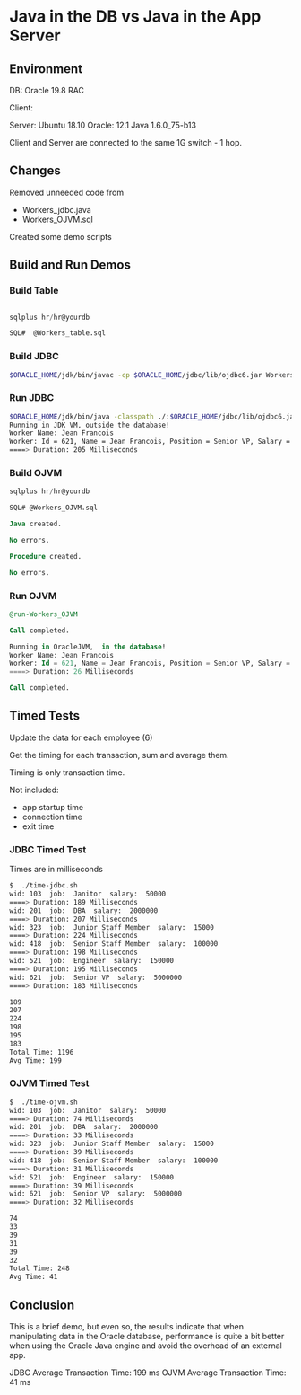 Java in the DB vs Java in the App Server
========================================


## Environment 

DB: Oracle 19.8 RAC

Client: 

Server: Ubuntu 18.10
Oracle: 12.1
Java 1.6.0_75-b13

Client and Server are connected to the same 1G switch - 1 hop.


## Changes

Removed unneeded code from 

* Workers_jdbc.java
* Workers_OJVM.sql

Created some demo scripts

## Build and Run Demos

### Build Table

```sql

sqlplus hr/hr@yourdb

SQL#  @Workers_table.sql

```

### Build JDBC

```bash
$ORACLE_HOME/jdk/bin/javac -cp $ORACLE_HOME/jdbc/lib/ojdbc6.jar Workers_jdbc.java
```

### Run JDBC

```bash
$ORACLE_HOME/jdk/bin/java -classpath ./:$ORACLE_HOME/jdbc/lib/ojdbc6.jar Workers_jdbc 621 'Senior VP' 650000
Running in JDK VM, outside the database!
Worker Name: Jean Francois
Worker: Id = 621, Name = Jean Francois, Position = Senior VP, Salary = 650000
====> Duration: 205 Milliseconds
```

### Build OJVM

```sql
sqlplus hr/hr@yourdb

SQL# @Workers_OJVM.sql

Java created.

No errors.

Procedure created.

No errors.
```

### Run OJVM

```sql
@run-Workers_OJVM

Call completed.

Running in OracleJVM,  in the database!
Worker Name: Jean Francois
Worker: Id = 621, Name = Jean Francois, Position = Senior VP, Salary = 650000
====> Duration: 26 Milliseconds

Call completed.
```

## Timed Tests

Update the data for each employee (6)

Get the timing for each transaction, sum and average them.

Timing is only transaction time.  

Not included:

* app startup time
* connection time
* exit time

### JDBC Timed Test

Times are in milliseconds

```bash
$  ./time-jdbc.sh
wid: 103  job:  Janitor  salary:  50000
====> Duration: 189 Milliseconds
wid: 201  job:  DBA  salary:  2000000
====> Duration: 207 Milliseconds
wid: 323  job:  Junior Staff Member  salary:  15000
====> Duration: 224 Milliseconds
wid: 418  job:  Senior Staff Member  salary:  100000
====> Duration: 198 Milliseconds
wid: 521  job:  Engineer  salary:  150000
====> Duration: 195 Milliseconds
wid: 621  job:  Senior VP  salary:  5000000
====> Duration: 183 Milliseconds

189
207
224
198
195
183
Total Time: 1196
Avg Time: 199
```

### OJVM Timed Test

```bash
$  ./time-ojvm.sh
wid: 103  job:  Janitor  salary:  50000
====> Duration: 74 Milliseconds
wid: 201  job:  DBA  salary:  2000000
====> Duration: 33 Milliseconds
wid: 323  job:  Junior Staff Member  salary:  15000
====> Duration: 39 Milliseconds
wid: 418  job:  Senior Staff Member  salary:  100000
====> Duration: 31 Milliseconds
wid: 521  job:  Engineer  salary:  150000
====> Duration: 39 Milliseconds
wid: 621  job:  Senior VP  salary:  5000000
====> Duration: 32 Milliseconds

74
33
39
31
39
32
Total Time: 248
Avg Time: 41
```

## Conclusion

This is a brief demo, but even so, the results indicate that when manipulating data in the Oracle database,
performance is quite a bit better when using the Oracle Java engine and avoid the overhead of an external app.

JDBC Average Transaction Time: 199 ms
OJVM Average Transaction Time: 41 ms


